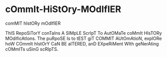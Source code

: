 # cOmmIt-HiStOry-MOdIfIER
comMIT hIstORy mOdIfIER

ThIS RepoSiTorY conTaIns A SIMpLE ScrIpT To AutOMaTe coMmIt HIsTORy MOdificAtIons. The puRpoSE Is to tEST giT COMMIT AUtOmAtioN, explORe hoW COmmIt hIstOrY CaN BE alTERED, anD EXpeRiMent WIth geNerAting cOMmITs uSinG scRIpTS.

